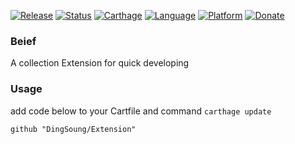 [![Release](https://img.shields.io/github/release/DingSoung/Extension.svg)](https://github.com/DingSoung)
[![Status](https://travis-ci.org/DingSoung/Extension.svg?branch=master)](https://travis-ci.org/DingSoung/Extension)
[![Carthage](https://img.shields.io/badge/Carthage-compatible-yellow.svg?style=flat)](https://github.com/Carthage/Carthage)
[![Language](https://img.shields.io/badge/Swift-3.1-FFAC45.svg?style=flat)](https://swift.org/)
[![Platform](http://img.shields.io/badge/Platform-iOS-E9C2BD.svg?style=flat)](https://developer.apple.com)
[![Donate](https://img.shields.io/badge/Donate-PayPal-0070BA.svg)](paypal.me/DingSongwen)

### Beief

 A collection Extension for quick developing

### Usage
add code below to your Cartfile and command `carthage update`
```
github "DingSoung/Extension"
```
